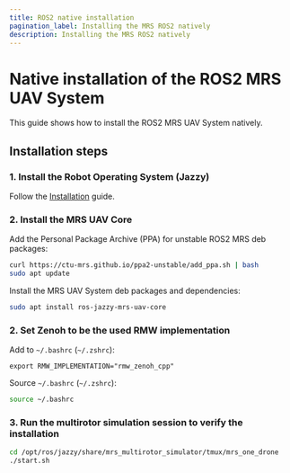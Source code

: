 ```yaml
---
title: ROS2 native installation
pagination_label: Installing the MRS ROS2 natively
description: Installing the MRS ROS2 natively
---
```


# Native installation of the ROS2 MRS UAV System

This guide shows how to install the ROS2 MRS UAV System natively.

## Installation steps

### 1. Install the Robot Operating System (Jazzy)

  Follow the [Installation](https://ctu-mrs.github.io/docs/prerequisities/ros2/installation) guide. 

### 2. Install the MRS UAV Core

Add the Personal Package Archive (PPA) for unstable ROS2 MRS deb packages:
```bash
curl https://ctu-mrs.github.io/ppa2-unstable/add_ppa.sh | bash
sudo apt update
```

Install the MRS UAV System deb packages and dependencies:
```bash
sudo apt install ros-jazzy-mrs-uav-core
```

### 2. Set Zenoh to be the used RMW implementation

Add to `~/.bashrc` (`~/.zshrc`):
```
export RMW_IMPLEMENTATION="rmw_zenoh_cpp"
```

Source `~/.bashrc` (`~/.zshrc`):
```bash
source ~/.bashrc
```

### 3. Run the multirotor simulation session to verify the installation
```bash
cd /opt/ros/jazzy/share/mrs_multirotor_simulator/tmux/mrs_one_drone
./start.sh
```


